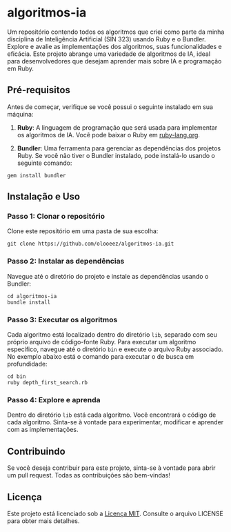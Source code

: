 # algoritmos-ia

Um repositório contendo todos os algoritmos que criei como parte da minha disciplina de Inteligência Artificial (SIN 323) usando Ruby e o Bundler. Explore e avalie as implementações dos algoritmos, suas funcionalidades e eficácia. Este projeto abrange uma variedade de algoritmos de IA, ideal para desenvolvedores que desejam aprender mais sobre IA e programação em Ruby.

## Pré-requisitos

Antes de começar, verifique se você possui o seguinte instalado em sua máquina:

1. **Ruby**: A linguagem de programação que será usada para implementar os algoritmos de IA. Você pode baixar o Ruby em [ruby-lang.org](https://www.ruby-lang.org/).

2. **Bundler**: Uma ferramenta para gerenciar as dependências dos projetos Ruby. Se você não tiver o Bundler instalado, pode instalá-lo usando o seguinte comando:

```
gem install bundler
```

## Instalação e Uso

### Passo 1: Clonar o repositório

Clone este repositório em uma pasta de sua escolha:

```
git clone https://github.com/olooeez/algoritmos-ia.git
```

### Passo 2: Instalar as dependências

Navegue até o diretório do projeto e instale as dependências usando o Bundler:

```
cd algoritmos-ia
bundle install
```

### Passo 3: Executar os algoritmos

Cada algoritmo está localizado dentro do diretório `lib`, separado com seu próprio arquivo de código-fonte Ruby. Para executar um algoritmo específico, navegue até o diretório `bin` e execute o arquivo Ruby associado. No exemplo abaixo está o comando para executar o de busca em profundidade:

```
cd bin
ruby depth_first_search.rb
```

### Passo 4: Explore e aprenda

Dentro do diretório `lib` está cada algoritmo. Você encontrará o código de cada algoritmo. Sinta-se à vontade para experimentar, modificar e aprender com as implementações.

## Contribuindo

Se você deseja contribuir para este projeto, sinta-se à vontade para abrir um pull request. Todas as contribuições são bem-vindas!

## Licença

Este projeto está licenciado sob a [Licença MIT](https://github.com/olooeez/algoritmos-ia/blob/main/LICENSE). Consulte o arquivo LICENSE para obter mais detalhes.
